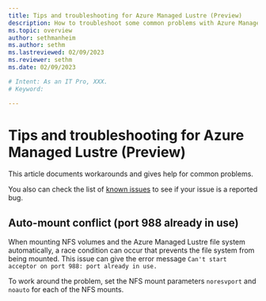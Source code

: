 ```yaml
---
title: Tips and troubleshooting for Azure Managed Lustre (Preview)
description: How to troubleshoot some common problems with Azure Managed Lustre file systems.
ms.topic: overview
author: sethmanheim
ms.author: sethm 
ms.lastreviewed: 02/09/2023
ms.reviewer: sethm
ms.date: 02/09/2023

# Intent: As an IT Pro, XXX.
# Keyword: 

---
```

# Tips and troubleshooting for Azure Managed Lustre (Preview)

<!--STATUS: Ported as is from private preview.-->

This article documents workarounds and gives help for common problems.

You also can check the list of [known issues](known-issues-amlfs.md) to see if your issue is a reported bug.

## Auto-mount conflict (port 988 already in use)

When mounting NFS volumes and the Azure Managed Lustre file system automatically, a race condition can occur that prevents the file system from being mounted. This issue can give the error message `Can't start acceptor on port 988: port already in use.`

To work around the problem, set the NFS mount parameters `noresvport` and `noauto` for each of the NFS mounts.
